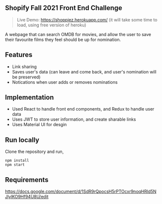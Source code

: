 ## Shopify Fall 2021 Front End Challenge
> Live Demo: https://shoppiez.herokuapp.com/ (it will take some time to load, using free version of heroku)

A webpage that can search OMDB for movies, and allow the user to save their favourite films they feel should be up for nomination. 

## Features
- Link sharing
- Saves user's data (can leave and come back, and user's nomination will be preserved)
- Notications when user adds or removes nominations

## Implementation
- Used React to handle front end components, and Redux to handle user data
- Uses JWT to store user information, and create sharable links
- Uses Material UI for desgin

## Run locally
Clone the repository and run,
```
npm install
npm start
```

## Requirements
https://docs.google.com/document/d/1SdR9rQpocsH5rPTOcxr9noqHRld5NJlylKO9Hf94U8U/edit
